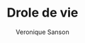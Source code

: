 ---
layout: post
title: Drole de vie
author: Veronique Sanson
language: "Français"
image:
  artist: veronique-sanson.png
---